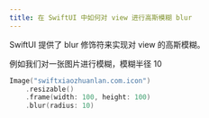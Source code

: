 ```yaml
---
title: 在 SwiftUI 中如何对 view 进行高斯模糊 blur
---
```


SwiftUI 提供了 blur 修饰符来实现对 view 的高斯模糊。

例如我们对一张图片进行模糊，模糊半径 10

```swift
Image("swiftxiaozhuanlan.com.icon")
    .resizable()
    .frame(width: 100, height: 100)
    .blur(radius: 10)
```


